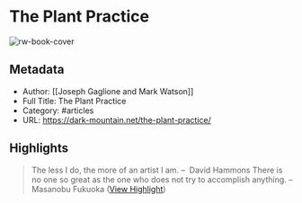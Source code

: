 # The Plant Practice

![rw-book-cover](https://dark-mountain.net/wp-content/uploads/2023/03/IMG_2040.jpg)

## Metadata
- Author: [[Joseph Gaglione and Mark Watson]]
- Full Title: The Plant Practice
- Category: #articles
- URL: https://dark-mountain.net/the-plant-practice/

## Highlights

> The less I do, the more of an artist I am.
>  –  David Hammons
>  There is no one so great as the one who does not try to accomplish anything.
>  – Masanobu Fukuoka ([View Highlight](https://read.readwise.io/read/01gvr5mc51de8j1sa5q92xd503))

